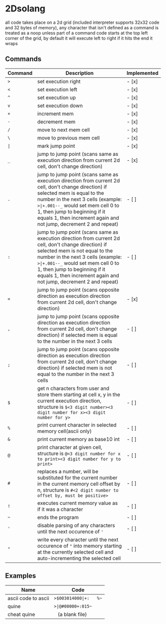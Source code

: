 # 2Dsolang

all code takes place on a 2d grid (included interpreter supports 32x32 code and 32 bytes of memory), any character that isn't defined as a command is treated as a noop unless part of a command
code starts at the top left corner of the grid, by default it will execute left to right
if it hits the end it wraps

## Commands

| Command | Description                                                                                                                                                                                                                                                                                                             | Implemented  |
| ------- | ----------------------------------------------------------------------------------------------------------------------------------------------------------------------------------------------------------------------------------------------------------------------------------------------------------------------- | ------------ |
| `>`     | set execution right                                                                                                                                                                                                                                                                                                     | <span>- [x]</span>        |
| `<`     | set execution left                                                                                                                                                                                                                                                                                                      | <span>- [x]</span>        |
| `^`     | set execution up                                                                                                                                                                                                                                                                                                        | <span>- [x]</span>        |
| `v`     | set execution down                                                                                                                                                                                                                                                                                                      | <span>- [x]</span>        |
| `+`     | increment mem                                                                                                                                                                                                                                                                                                           | <span>- [x]</span>        |
| `-`     | decrement mem                                                                                                                                                                                                                                                                                                           | <span>- [x]</span>        |
| `/`     | move to next mem cell                                                                                                                                                                                                                                                                                                   | <span>- [x]</span>        |
| `\`     | move to previous mem cell                                                                                                                                                                                                                                                                                               | <span>- [x]</span>        |
| `\|`    | mark jump point                                                                                                                                                                                                                                                                                                         | <span>- [x]</span>        |
| `_`     | jump to jump point (scans same as execution direction from current 2d cell, don't change direction)                                                                                                                                                                                                                     | <span>- [x]</span>        |
| `.`     | jump to jump point (scans same as execution direction from current 2d cell, don't change direction) if selected mem is equal to the number in the next 3 cells (example: `>\|+.001--_` would set mem cell 0 to 1, then jump to beginning if it equals 1, then increment again and not jump, decrement 2 and repeat)     | <span>- [ ]</span>        |
| `:`     | jump to jump point (scans same as execution direction from current 2d cell, don't change direction) if selected mem is not equal to the number in the next 3 cells (example: `>\|+.001--_` would set mem cell 0 to 1, then jump to beginning if it equals 1, then increment again and not jump, decrement 2 and repeat) | <span>- [ ]</span>        |
| `=`     | jump to jump point (scans opposite direction as execution direction from current 2d cell, don't change direction)                                                                                                                                                                                                       | <span>- [x]</span>        |
| `,`     | jump to jump point (scans opposite direction as execution direction from current 2d cell, don't change direction) if selected mem is equal to the number in the next 3 cells                                                                                                                                            | <span>- [ ]</span>        |
| `;`     | jump to jump point (scans opposite direction as execution direction from current 2d cell, don't change direction) if selected mem is not equal to the number in the next 3 cells                                                                                                                                        | <span>- [ ]</span>        |
| `$`     | get n characters from user and store them starting at cell x, y in the current execution direction, structure is `$<3 digit number><3 digit number for x><3 digit number for y>`                                                                                                                                        | <span>- [ ]</span>        |
| `%`     | print current character in selected memory cell(ascii only)                                                                                                                                                                                                                                                             | <span>- [ ]</span>        |
| `&`     | print current memory as base10 int                                                                                                                                                                                                                                                                                      | <span>- [ ]</span>        |
| `@`     | print character at given cell, structure is `@<3 digit number for x to print><3 digit number for y to print>`                                                                                                                                                                                                           | <span>- [ ]</span>        |
| `#`     | replaces a number, will be substituted for the current number in the current memory cell offset by n, structure is `#<2 digit number to offset by, must be positive>`                                                                                                                                                   | <span>- [ ]</span>        |
| `!`     | executes current memory value as if it was a character                                                                                                                                                                                                                                                                  | <span>- [ ]</span>        |
| `~`     | ends the program                                                                                                                                                                                                                                                                                                        | <span>- [ ]</span>        |
| `'`     | disable parsing of any characters until the next occurence of `'`                                                                                                                                                                                                                                                       | <span>- [ ]</span>        |
| `"`     | write every character until the next occurence of `"` into memory starting at the currently selected cell and auto-incrementing the selected cell                                                                                                                                                                       | <span>- [ ]</span>        |

## Examples

| Name                | Code                     |
| ------------------- | ------------------------ |
| ascii code to ascii | ``>$003014000\|+:   %~`` |
| quine               | ``>\|@#00000+:015~``     |
| cheat quine         | `` `` (a blank file)     |
